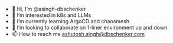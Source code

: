 - 👋 Hi, I’m @asingh-dbschenker
- 👀 I’m interested in k8s and  LLMs
- 🌱 I’m currently learning ArgoCD and chaosmesh
- 💞️ I’m looking to collaborate on 1-liner environment up and down
- 📫 How to reach me ashutosh.singh@dbschenker.com


<!---
asingh-dbschenker/asingh-dbschenker is a ✨ special ✨ repository because its `README.md` (this file) appears on your GitHub profile.
You can click the Preview link to take a look at your changes.
--->

